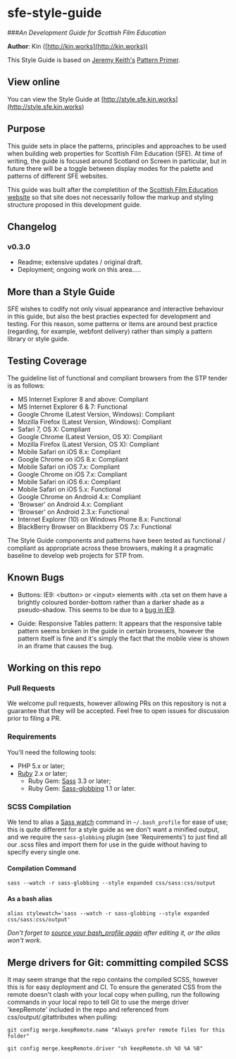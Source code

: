sfe-style-guide
===============
###_An Development Guide for Scottish Film Education_

**Author**: Kin ([http://kin.works](http://kin.works))

This Style Guide is based on [Jeremy Keith's](https://adactio.com/) [Pattern Primer](https://github.com/adactio/Pattern-Primer).

## View online
You can view the Style Guide at [http://style.sfe.kin.works](http://style.sfe.kin.works)

## Purpose
This guide sets in place the patterns, principles and approaches to be used when building web properties for Scottish Film Education (SFE). At time of writing, the guide is focused around Scotland on Screen in particular, but in future there will be a toggle between display modes for the palette and patterns of different SFE websites.

This guide was built after the completition of the [Scottish Film Education website](http://scottishfilm.education) so that site does not necessarily follow the markup and styling structure proposed in this development guide.

## Changelog

### v0.3.0
- Readme; extensive updates / original draft.
- Deployment; ongoing work on this area.....

## More than a Style Guide

SFE wishes to codify not only visual appearance and interactive behaviour in this guide, but also the best practies expected for development and testing. For this reason, some patterns or items are around best practice (regarding, for example, webfont delivery) rather than simply a pattern library or style guide. 


## Testing Coverage
The guideline list of functional and compliant browsers from the STP tender is as follows:

- MS Internet Explorer 8 and above: Compliant
- MS Internet Explorer 6 & 7: Functional
- Google Chrome (Latest Version, Windows): Compliant
- Mozilla Firefox (Latest Version, Windows): Compliant
- Safari 7, OS X: Compliant
- Google Chrome (Latest Version, OS X): Compliant
- Mozilla Firefox (Latest Version, OS X): Compliant
- Mobile Safari on iOS 8.x: Compliant
- Google Chrome on iOS 8.x: Compliant
- Mobile Safari on iOS 7.x: Compliant
- Google Chrome on iOS 7.x: Compliant
- Mobile Safari on iOS 6.x: Compliant
- Mobile Safari on iOS 5.x: Functional
- Google Chrome on Android 4.x: Compliant
- 'Browser' on Android 4.x: Compliant
- 'Browser' on Android 2.3.x: Functional
- Internet Explorer (10) on Windows Phone 8.x: Functional
- BlackBerry Browser on Blackberry OS 7.x: Functional

The Style Guide components and patterns have been tested as functional / compliant as appropriate across these browsers, making it a pragmatic baseline to develop web projects for STP from.


## Known Bugs

- Buttons: IE9: &lt;button&gt; or &lt;input&gt; elements with .cta set on them have a brightly coloured border-bottom rather than a darker shade as a pseudo-shadow. This seems to be due to a [bug in IE9](http://stackoverflow.com/questions/11165061/ie9-input-button-element-border-color-issue). 

- Guide: Responsive Tables pattern: It appears that the responsive table pattern seems broken in the guide in certain browsers, however the pattern itself is fine and it's simply the fact that the mobile view is shown in an iframe that causes the bug.


## Working on this repo

### Pull Requests

We welcome pull requests, however allowing PRs on this repository is not a guarantee that they will be accepted. Feel free to open issues for discussion prior to filing a PR.

### Requirements

You'll need the following tools:

- PHP 5.x or later;
- [Ruby](https://www.ruby-lang.org/en/documentation/) 2.x or later;
	- Ruby Gem: [Sass](https://rubygems.org/gems/sass) 3.3 or later;
	- Ruby Gem: [Sass-globbing](https://rubygems.org/gems/sass-globbing) 1.1 or later.
	
### SCSS Compilation

We tend to alias a [Sass watch](http://sass-lang.com/documentation/file.SASS_REFERENCE.html#using_sass) command in ```~/.bash_profile``` for ease of use; this is quite different for a style guide as we don't want a minified output, and we require the ```sass-globbing``` plugin (see 'Requirements') to just find all our .scss files and import them for use in the guide without having to specify every single one.

#### Compilation Command

```sass --watch -r sass-globbing --style expanded css/sass:css/output```

#### As a bash alias

```alias stylewatch='sass --watch -r sass-globbing --style expanded css/sass:css/output'```

_Don't forget to [source your bash_profile again](http://stackoverflow.com/questions/4608187/how-to-reload-bash-profile-from-the-command-line) after editing it, or the alias won't work._

## Merge drivers for Git: committing compiled SCSS

It may seem strange that the repo contains the compiled SCSS, however this is for easy deployment and CI. To ensure the generated CSS from the remote doesn't clash with your local copy when pulling, run the following commands in your local repo to tell Git to use the merge driver 'keepRemote' included in the repo and referenced from css/output/.gitattributes when pulling:

```git config merge.keepRemote.name "Always prefer remote files for this folder"```

```git config merge.keepRemote.driver "sh keepRemote.sh %O %A %B"```
